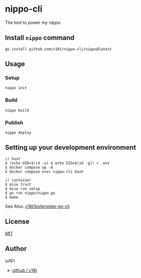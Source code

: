 # nippo-cli

The tool to power my nippo.

## Install `nippo` command

```shell
go install github.com/c18t/nippo-cli/nippo@latest
```

## Usage

### Setup

```shell
nippo init
```

### Build

```shell
nippo build
```

### Publish

```shell
nippo deploy
```

## Setting up your development environment

```console
// host
$ (echo UID=$(id -u) & echo GID=$(id -g)) > .env
$ docker compose up -d
$ docker compose exec nippo-cli bash

// container
$ mise trust
$ mise run setup
$ go run nippo/nippo.go
$ make
```

See Also: [c18t/boilerplate-go-cli](https://github.com/c18t/boilerplate-go-cli)

## License

[MIT](./LICENSE)

## Author

ɯ̹t͡ɕʲi

- [github / c18t](https://github.com/c18t)
